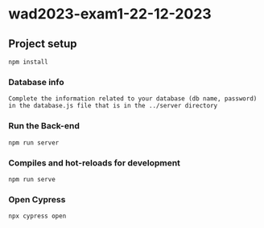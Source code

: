 # wad2023-exam1-22-12-2023

## Project setup
```
npm install
```

### Database info
```
Complete the information related to your database (db name, password) in the database.js file that is in the ../server directory
```

### Run the Back-end
```
npm run server
```

### Compiles and hot-reloads for development
```
npm run serve
```

### Open Cypress 
```
npx cypress open
```